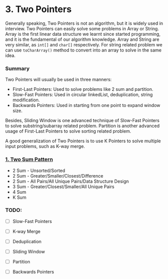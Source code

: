 # 3. Two Pointers

Generally speaking, Two Pointers is not an algorithm, but it is widely used in interview. Two Pointers can easily solve some problems in Array or String. Array is the first linear data structure we learnt since started programming, and it is the fundamental of our algorithm knowledge. Array and String are very similar, as `int[]` and `char[]` respectively. For string related problem we can use `toCharArray()` method to convert into an array to solve in the same idea.

### Summary

Two Pointers will usually be used in three manners:
- First-Last Pointers: Used to solve problems like 2 sum and partition.
- Slow-Fast Pointers: Used in circular linkedList, deduplication, string modification.
- Backwards Pointers: Used in starting from one point to expand window size.

Besides, Sliding Window is one advanced technique of Slow-Fast Pointers to solve substring/subarray related problem. Partition is another advanced usage of First-Last Pointers to solve sorting related problem.

A good generalization of Two Pointers is to use K Pointers to solve multiple input problems, such as K-way merge.

### [1. Two Sum Pattern](3_1_two_sum.md)

* 2 Sum - Unsorted/Sorted
* 2 Sum - Greater/Smaller/Closest/Difference
* 2 Sum - All Pairs/All Unique Pairs/Data Structure Design
* 3 Sum - Greater/Closest/Smaller/All Unique Pairs
* 4 Sum
* K Sum

### TODO:
* [ ] Slow-Fast Pointers
* [ ] K-way Merge
* [ ] Deduplication
* [ ] Sliding Window
* [ ] Partition
* [ ] Backwards Pointers





